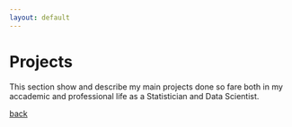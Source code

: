 ```yaml
---
layout: default
---
```


# Projects

This section show and describe my main projects done so fare both in my accademic and professional life as a Statistician and Data Scientist.

<div id="projects-container"></div>

<script>
    // Fetch and display projects
    fetch('/assets/data/projects.json')
        .then(response => response.json())
        .then(projects => {
            const container = document.getElementById('projects-container');
            
            // Group projects by year
            const projectsByYear = projects.reduce((acc, project) => {
                // Handle comma-separated years
                const years = project.Year.toString().split(',').map(y => y.trim());
                years.forEach(year => {
                    if (!acc[year]) {
                        acc[year] = [];
                    }
                    acc[year].push(project);
                });
                return acc;
            }, {});

            // Sort years in descending order
            const sortedYears = Object.keys(projectsByYear).sort((a, b) => b - a);

            // Create HTML for each year
            sortedYears.forEach(year => {
                const yearSection = document.createElement('div');
                yearSection.className = 'year-section';
                yearSection.innerHTML = `<h2>${year}</h2>`;

                // Sort projects within each year by name
                projectsByYear[year].sort((a, b) => a.Name.localeCompare(b.Name))
                    .forEach(project => {
                        const projectDiv = document.createElement('div');
                        projectDiv.className = 'project-card';
                        projectDiv.innerHTML = `
                            <h3>${project.Name}</h3>
                            <p><strong>Description:</strong> ${project.Description}</p>
                            <p><strong>Domain:</strong> ${project.Domain}</p>
                            <p><strong>Stakeholder:</strong> ${project.Stakeholder}</p>
                            <p><strong>Programming Languages:</strong> ${project.Programming_Languages}</p>
                            <p><strong>Tools:</strong> ${project.Tools}</p>
                            <p><strong>Algorithms:</strong> ${project.Algorithms}</p>
                        `;
                        yearSection.appendChild(projectDiv);
                    });

                container.appendChild(yearSection);
            });
        })
        .catch(error => console.error('Error loading projects:', error));
</script>

<style>
    .year-section {
        margin-bottom: 2em;
    }
    .project-card {
        border: 1px solid #ddd;
        border-radius: 8px;
        padding: 1em;
        margin: 1em 0;
        background-color: #f9f9f9;
    }
    .project-card h3 {
        margin-top: 0;
        color: #333;
    }
    .project-card p {
        margin: 0.5em 0;
    }
</style>

[back](../)